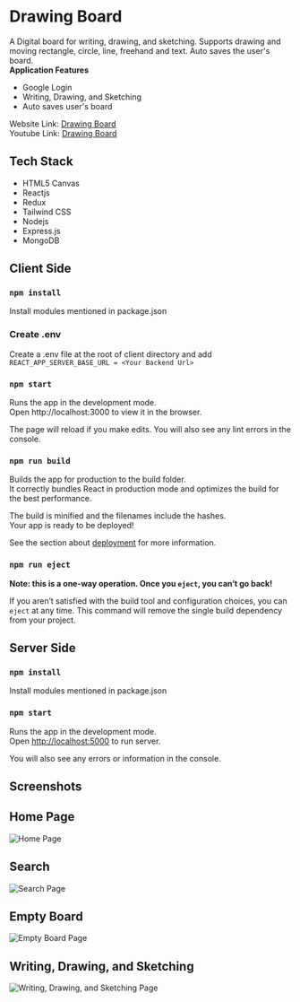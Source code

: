 
# Drawing Board

A Digital board for writing, drawing, and sketching. Supports drawing and moving rectangle, circle, line, freehand and text. Auto saves the user's board.  
**Application Features**
* Google Login
* Writing, Drawing, and Sketching
* Auto saves user's board

Website Link: [Drawing Board](https://drawing-board.vercel.app/)  
Youtube Link: [Drawing Board](https://youtu.be/ouagNETH2Bo)



## Tech Stack
* HTML5 Canvas
* Reactjs
* Redux
* Tailwind CSS
* Nodejs
* Express.js
* MongoDB

## Client Side
### `npm install`
Install modules mentioned in package.json
### Create .env
Create a .env file at the root of client directory and add `REACT_APP_SERVER_BASE_URL = <Your Backend Url>` 
### `npm start`
Runs the app in the development mode.  
Open http://localhost:3000 to view it in the browser.  

The page will reload if you make edits.
You will also see any lint errors in the console.
### `npm run build`
Builds the app for production to the build folder.  
It correctly bundles React in production mode and optimizes the build for the best performance.

The build is minified and the filenames include the hashes.  
Your app is ready to be deployed!

See the section about [deployment](https://facebook.github.io/create-react-app/docs/deployment) for more information.  
### `npm run eject`
**Note: this is a one-way operation. Once you `eject`, you can’t go back!**  

If you aren’t satisfied with the build tool and configuration choices, you can `eject` at any time. This command will remove the single build dependency from your project.

## Server Side
### `npm install`
Install modules mentioned in package.json
### `npm start`

Runs the app in the development mode.  
Open [http://localhost:5000](http://localhost:5000) to run server.  

You will also see any errors or information in the console.
## Screenshots

## Home Page
![Home Page](https://drive.google.com/uc?export=view&id=1aSqcfb-IRIb9OLTibE7qojKN4aR5LH_0)

## Search
![Search Page](https://drive.google.com/uc?export=view&id=1yZDg-5KrqYKkRF-92CfA76RFBSpOl_Ct)

## Empty Board
![Empty Board Page](https://drive.google.com/uc?export=view&id=1qFR0ivfCgWj1YuE1g_Z7Qo9i825pUj-a)

## Writing, Drawing, and Sketching
![Writing, Drawing, and Sketching Page](https://drive.google.com/uc?export=view&id=1M3FzSIHm7lU_vMNAFjRDGLk8XrvdXnhm)
